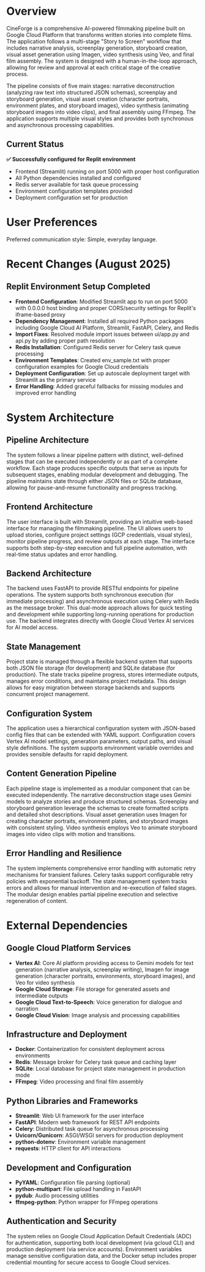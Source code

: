 # Overview

CineForge is a comprehensive AI-powered filmmaking pipeline built on Google Cloud Platform that transforms written stories into complete films. The application follows a multi-stage "Story to Screen" workflow that includes narrative analysis, screenplay generation, storyboard creation, visual asset generation using Imagen, video synthesis using Veo, and final film assembly. The system is designed with a human-in-the-loop approach, allowing for review and approval at each critical stage of the creative process.

The pipeline consists of five main stages: narrative deconstruction (analyzing raw text into structured JSON schemas), screenplay and storyboard generation, visual asset creation (character portraits, environment plates, and storyboard images), video synthesis (animating storyboard images into video clips), and final assembly using FFmpeg. The application supports multiple visual styles and provides both synchronous and asynchronous processing capabilities.

## Current Status
**✅ Successfully configured for Replit environment**
- Frontend (Streamlit) running on port 5000 with proper host configuration
- All Python dependencies installed and configured
- Redis server available for task queue processing
- Environment configuration templates provided
- Deployment configuration set for production

# User Preferences

Preferred communication style: Simple, everyday language.

# Recent Changes (August 2025)

## Replit Environment Setup Completed
- **Frontend Configuration**: Modified Streamlit app to run on port 5000 with 0.0.0.0 host binding and proper CORS/security settings for Replit's iframe-based proxy
- **Dependency Management**: Installed all required Python packages including Google Cloud AI Platform, Streamlit, FastAPI, Celery, and Redis
- **Import Fixes**: Resolved module import issues between ui/app.py and api.py by adding proper path resolution
- **Redis Installation**: Configured Redis server for Celery task queue processing
- **Environment Templates**: Created env_sample.txt with proper configuration examples for Google Cloud credentials
- **Deployment Configuration**: Set up autoscale deployment target with Streamlit as the primary service
- **Error Handling**: Added graceful fallbacks for missing modules and improved error handling

# System Architecture

## Pipeline Architecture
The system follows a linear pipeline pattern with distinct, well-defined stages that can be executed independently or as part of a complete workflow. Each stage produces specific outputs that serve as inputs for subsequent stages, enabling modular development and debugging. The pipeline maintains state through either JSON files or SQLite database, allowing for pause-and-resume functionality and progress tracking.

## Frontend Architecture
The user interface is built with Streamlit, providing an intuitive web-based interface for managing the filmmaking pipeline. The UI allows users to upload stories, configure project settings (GCP credentials, visual styles), monitor pipeline progress, and review outputs at each stage. The interface supports both step-by-step execution and full pipeline automation, with real-time status updates and error handling.

## Backend Architecture
The backend uses FastAPI to provide RESTful endpoints for pipeline operations. The system supports both synchronous execution (for immediate processing) and asynchronous execution using Celery with Redis as the message broker. This dual-mode approach allows for quick testing and development while supporting long-running operations for production use. The backend integrates directly with Google Cloud Vertex AI services for AI model access.

## State Management
Project state is managed through a flexible backend system that supports both JSON file storage (for development) and SQLite database (for production). The state tracks pipeline progress, stores intermediate outputs, manages error conditions, and maintains project metadata. This design allows for easy migration between storage backends and supports concurrent project management.

## Configuration System
The application uses a hierarchical configuration system with JSON-based config files that can be extended with YAML support. Configuration covers Vertex AI model settings, generation parameters, output paths, and visual style definitions. The system supports environment variable overrides and provides sensible defaults for rapid deployment.

## Content Generation Pipeline
Each pipeline stage is implemented as a modular component that can be executed independently. The narrative deconstruction stage uses Gemini models to analyze stories and produce structured schemas. Screenplay and storyboard generation leverage the schemas to create formatted scripts and detailed shot descriptions. Visual asset generation uses Imagen for creating character portraits, environment plates, and storyboard images with consistent styling. Video synthesis employs Veo to animate storyboard images into video clips with motion and transitions.

## Error Handling and Resilience
The system implements comprehensive error handling with automatic retry mechanisms for transient failures. Celery tasks support configurable retry policies with exponential backoff. The state management system tracks errors and allows for manual intervention and re-execution of failed stages. The modular design enables partial pipeline execution and selective regeneration of content.

# External Dependencies

## Google Cloud Platform Services
- **Vertex AI**: Core AI platform providing access to Gemini models for text generation (narrative analysis, screenplay writing), Imagen for image generation (character portraits, environments, storyboard images), and Veo for video synthesis
- **Google Cloud Storage**: File storage for generated assets and intermediate outputs
- **Google Cloud Text-to-Speech**: Voice generation for dialogue and narration
- **Google Cloud Vision**: Image analysis and processing capabilities

## Infrastructure and Deployment
- **Docker**: Containerization for consistent deployment across environments
- **Redis**: Message broker for Celery task queue and caching layer
- **SQLite**: Local database for project state management in production mode
- **FFmpeg**: Video processing and final film assembly

## Python Libraries and Frameworks
- **Streamlit**: Web UI framework for the user interface
- **FastAPI**: Modern web framework for REST API endpoints
- **Celery**: Distributed task queue for asynchronous processing
- **Uvicorn/Gunicorn**: ASGI/WSGI servers for production deployment
- **python-dotenv**: Environment variable management
- **requests**: HTTP client for API interactions

## Development and Configuration
- **PyYAML**: Configuration file parsing (optional)
- **python-multipart**: File upload handling in FastAPI
- **pydub**: Audio processing utilities
- **ffmpeg-python**: Python wrapper for FFmpeg operations

## Authentication and Security
The system relies on Google Cloud Application Default Credentials (ADC) for authentication, supporting both local development (via gcloud CLI) and production deployment (via service accounts). Environment variables manage sensitive configuration data, and the Docker setup includes proper credential mounting for secure access to Google Cloud services.